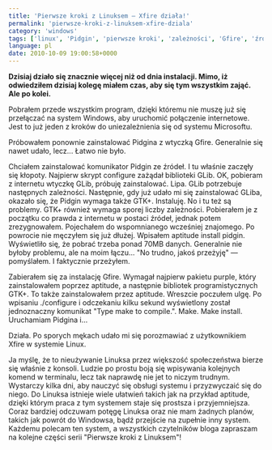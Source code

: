 ```yaml
---
title: 'Pierwsze kroki z Linuksem — Xfire działa!'
permalink: 'pierwsze-kroki-z-linuksem-xfire-dziala'
category: 'windows'
tags: ['linux', 'Pidgin', 'pierwsze kroki', 'zależności', 'Gfire', 'źródła', 'GLib', 'GTK+', 'konsola', 'Pierwsze kroki']
language: pl
date: 2010-10-09 19:00:58+0000
---
```


**Dzisiaj działo się znacznie więcej niż od dnia instalacji. Mimo, iż odwiedziłem dzisiaj kolegę miałem czas, aby się tym wszystkim zająć. Ale po kolei.**

Pobrałem przede wszystkim program, dzięki któremu nie muszę już się przełączać na system Windows, aby uruchomić połączenie internetowe. Jest to już jeden z kroków do uniezależnienia się od systemu Microsoftu.

Próbowałem ponownie zainstalować Pidgina z wtyczką Gfire. Generalnie się nawet udało, lecz... Łatwo nie było.

Chciałem zainstalować komunikator Pidgin ze źródeł. I tu właśnie zaczęły się kłopoty. Najpierw skrypt configure zażądał biblioteki GLib. OK, pobieram z internetu wtyczkę GLib, próbuję zainstalować. Lipa. GLib potrzebuje następnych zależności. Następnie, gdy już udało mi się zainstalować GLiba, okazało się, że Pidgin wymaga także GTK+. Instaluję. No i tu też są problemy. GTK+ również wymaga sporej liczby zależności. Pobierałem je z początku co prawda z internetu w postaci źródeł, jednak potem zrezygnowałem. Pojechałem do wspomnianego wcześniej znajomego. Po powrocie nie męczyłem się już dłużej. Wpisałem aptitude install pidgin. Wyświetliło się, że pobrać trzeba ponad 70MB danych. Generalnie nie byłoby problemu, ale na moim łączu... "No trudno, jakoś przeżyję" — pomyślałem. I faktycznie przeżyłem.

Zabierałem się za instalację Gfire. Wymagał najpierw pakietu purple, który zainstalowałem poprzez aptitude, a następnie bibliotek programistycznych GTK+. To także zainstalowałem przez aptitude. Wreszcie poczułem ulgę. Po wpisaniu ./configure i odczekaniu kilku sekund wyświetlony został jednoznaczny komunikat "Type make to compile.". Make. Make install. Uruchamiam Pidgina i...

Działa. Po sporych mękach udało mi się porozmawiać z użytkownikiem Xfire w systemie Linux.

Ja myślę, że to nieużywanie Linuksa przez większość społeczeństwa bierze się właśnie z konsoli. Ludzie po prostu boją się wpisywania kolejnych komend w terminalu, lecz tak naprawdę nie jet to niczym trudnym. Wystarczy kilka dni, aby nauczyć się obsługi systemu i przyzwyczaić się do niego. Do Linuksa istnieje wiele ułatwień takich jak na przykład aptitude, dzięki którym praca z tym systemem staje się prostsza i przyjemniejsza. Coraz bardziej odczuwam potęgę Linuksa oraz nie mam żadnych planów, takich jak powrót do Windowsa, bądź przejście na zupełnie inny system. Każdemu polecam ten system, a wszystkich czytelników bloga zapraszam na kolejne części serii "Pierwsze kroki z Linuksem"!
